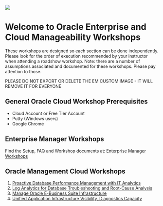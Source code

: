 ![](img/rdwd-entcloudmang.png)  

# Welcome to Oracle Enterprise and Cloud Manageability Workshops

These workshops are designed so each section can be done independently. Please look for the order of execution recommended by your instructor when attending a roadshow workshop. Note: there are a number of assumptions associated and documented for these workshops. Please pay attention to those.

PLEASE DO NOT EXPORT OR DELETE THE EM CUSTOM IMAGE - IT WILL REMOVE IT FOR EVERYONE

## General Oracle Cloud Workshop Prerequisites
-  Cloud Account or Free Tier Account
-  Putty (Windows users)
-  Google Chrome

## Enterprise Manager Workshops
Find the Setup, FAQ and Workshop documents at:
[Enterprise Manager Workshops](https://oracle.github.io/learning-library/enterprise-manageability-library/enterprise-manager/freetier/)

## Oracle Management Cloud Workshops
1. [Proactive Database Performance Management with IT Analytics](management_cloud/pro_dbperf_ita.md)
2. [Log Analytics for Database Troubleshooting and Root-Cause Analysis](management_cloud/log_analytics_of_databases.md)
3. [Manage Oracle E-Business Suite Infrastructure](management_cloud/omcebs.md)
4. [Unified Application Infrastructure Visibility, Diagnostics Capacity](management_cloud/omcunified.md)
